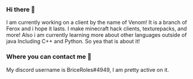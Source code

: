 ### Hi there 👋
I am currently working on a client by the name of Venom! It is a branch of Ferox and i hope it lasts. I make minecraft hack clients, texturepacks, and more! Also i am currently learning more about other languages outside of java Including C++ and Python. So yea that is about it!
 
### Where you can contact me 🎇
My discord username is BriceRoles#4949, I am pretty active on it.
